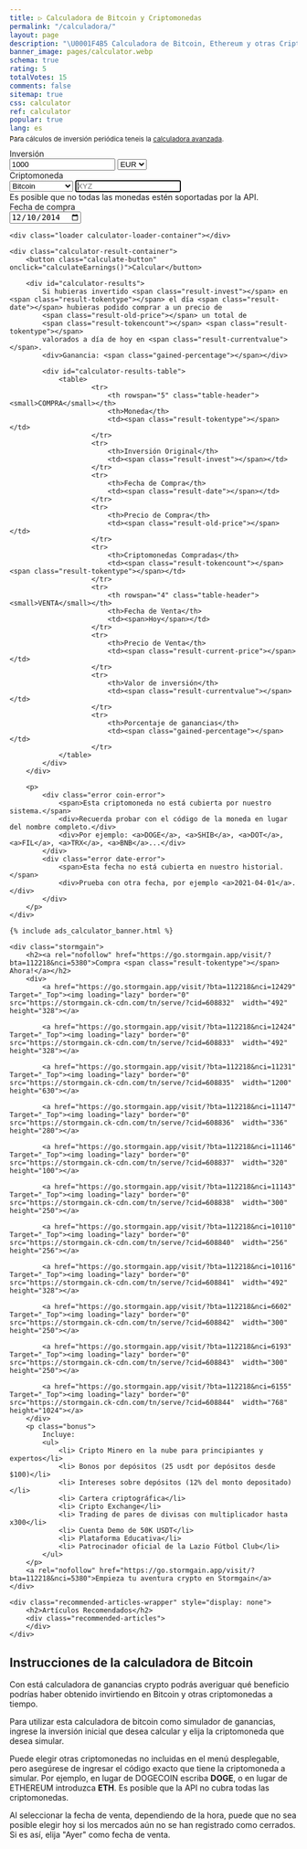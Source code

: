```yaml
---
title: ▷ Calculadora de Bitcoin y Criptomonedas
permalink: "/calculadora/"
layout: page
description: "\U0001F4B5 Calculadora de Bitcoin, Ethereum y otras Criptomonedas. Simulador de ganancias."
banner_image: pages/calculator.webp
schema: true
rating: 5
totalVotes: 15
comments: false
sitemap: true
css: calculator
ref: calculator
popular: true
lang: es
---
```


<div style="margin-bottom: 10px">
    <div style="margin-top:-25px">
        <small>Para cálculos de inversión periódica teneis la <a href="/inversion">calculadora avanzada</a>.</small>
    </div>
</div>

<div class="calculator-block">
    <div class="calculator-form-row">
        <div class="calculator-col-start">
            <label for="invest-quantity">Inversión</label>
        </div>
        <div class="calculator-col-end">
            <input id="invest-quantity" type="number" value="1000" class="data-hj-allow">
            <select id="invest-fiat">
                <option>EUR</option>
                <option>USD</option>
            </select>
        </div>
    </div>
    <div class="calculator-form-row">
        <div class="calculator-col-start">
            <label for="invest-currency">Criptomoneda</label>
        </div>
        <div class="calculator-col-end">
			<select id="invest-currency" onchange="updateInputMinDate()">
				<option value="BTC"  min="2010-07-18">Bitcoin</option>
				<option value="ETH"  min="2015-08-08">Ethereum</option>
				<option value="LTC"  min="2013-09-15">Litecoin</option>
                <option value="MIOTA"  min="2017-06-14">IOTA</option>
				<option value="XMR"  min="2015-01-27">Monero</option>
				<option value="ADA" min="2017-10-02">Cardano</option>
				<option value="XRP"  min="2015-01-30">Ripple</option>
				<option class="editable">Otra moneda...</option>
			</select>
            <input width="150" class="calculator-othercoins data-hj-allow" autofocus placeholder="XYZ" />
        </div>
    </div>
    <div class="calculator-othercoins"><span>Es posible que no todas las monedas estén soportadas por la API.</span></div>
    <div class="calculator-form-row">
        <div class="calculator-col-start">
            <label for="invest-date">Fecha de compra</label>
        </div>
        <div class="calculator-col-end">
            <input id="invest-date" type="date" value="2014-12-10" min="2010-07-18" class="data-hj-allow">
        </div>
    </div>

    <div class="loader calculator-loader-container"></div>
    
    <div class="calculator-result-container">
        <button class="calculate-button" onclick="calculateEarnings()">Calcular</button>
        
        <div id="calculator-results">
            Si hubieras invertido <span class="result-invest"></span> en <span class="result-tokentype"></span> el día <span class="result-date"></span> hubieras podido comprar a un precio de 
            <span class="result-old-price"></span> un total de 
            <span class="result-tokencount"></span> <span class="result-tokentype"></span>
            valorados a día de hoy en <span class="result-currentvalue"></span>.
            <div>Ganancia: <span class="gained-percentage"></span></div>

            <div id="calculator-results-table">
                <table>
                        <tr>
                            <th rowspan="5" class="table-header"><small>COMPRA</small></th>
                            <th>Moneda</th>
                            <td><span class="result-tokentype"></span></td>
                        </tr>
                        <tr>
                            <th>Inversión Original</th>
                            <td><span class="result-invest"></span></td>
                        </tr>
                        <tr>
                            <th>Fecha de Compra</th>
                            <td><span class="result-date"></span></td>
                        </tr>
                        <tr>
                            <th>Precio de Compra</th>
                            <td><span class="result-old-price"></span></td>
                        </tr>
                        <tr>
                            <th>Criptomonedas Compradas</th>
                            <td><span class="result-tokencount"></span> <span class="result-tokentype"></span></td>
                        </tr>
                        <tr>
                            <th rowspan="4" class="table-header"><small>VENTA</small></th>
                            <th>Fecha de Venta</th>
                            <td><span>Hoy</span></td>
                        </tr>
                        <tr>
                            <th>Precio de Venta</th>
                            <td><span class="result-current-price"></span></td>
                        </tr>
                        <tr>
                            <th>Valor de inversión</th>
                            <td><span class="result-currentvalue"></span></td>
                        </tr>
                        <tr>
                            <th>Porcentaje de ganancias</th>
                            <td><span class="gained-percentage"></span></td>
                        </tr>
                </table>
            </div>
        </div>

        <p>
            <div class="error coin-error">
                <span>Esta criptomoneda no está cubierta por nuestro sistema.</span>
                <div>Recuerda probar con el código de la moneda en lugar del nombre completo.</div>
                <div>Por ejemplo: <a>DOGE</a>, <a>SHIB</a>, <a>DOT</a>, <a>FIL</a>, <a>TRX</a>, <a>BNB</a>...</div>
            </div>
            <div class="error date-error">
                <span>Esta fecha no está cubierta en nuestro historial.</span>
                <div>Prueba con otra fecha, por ejemplo <a>2021-04-01</a>.</div>
            </div>
        </p>
    </div>

    {% include ads_calculator_banner.html %}

    <div class="stormgain">
        <h2><a rel="nofollow" href="https://go.stormgain.app/visit/?bta=112218&nci=5380">Compra <span class="result-tokentype"></span> Ahora!</a></h2>
        <div>
            <a href="https://go.stormgain.app/visit/?bta=112218&nci=12429" Target="_Top"><img loading="lazy" border="0" src="https://stormgain.ck-cdn.com/tn/serve/?cid=608832"  width="492" height="328"></a>

            <a href="https://go.stormgain.app/visit/?bta=112218&nci=12424" Target="_Top"><img loading="lazy" border="0" src="https://stormgain.ck-cdn.com/tn/serve/?cid=608833"  width="492" height="328"></a>

            <a href="https://go.stormgain.app/visit/?bta=112218&nci=11231" Target="_Top"><img loading="lazy" border="0" src="https://stormgain.ck-cdn.com/tn/serve/?cid=608835"  width="1200" height="630"></a>

            <a href="https://go.stormgain.app/visit/?bta=112218&nci=11147" Target="_Top"><img loading="lazy" border="0" src="https://stormgain.ck-cdn.com/tn/serve/?cid=608836"  width="336" height="280"></a>

            <a href="https://go.stormgain.app/visit/?bta=112218&nci=11146" Target="_Top"><img loading="lazy" border="0" src="https://stormgain.ck-cdn.com/tn/serve/?cid=608837"  width="320" height="100"></a>

            <a href="https://go.stormgain.app/visit/?bta=112218&nci=11143" Target="_Top"><img loading="lazy" border="0" src="https://stormgain.ck-cdn.com/tn/serve/?cid=608838"  width="300" height="250"></a>

            <a href="https://go.stormgain.app/visit/?bta=112218&nci=10110" Target="_Top"><img loading="lazy" border="0" src="https://stormgain.ck-cdn.com/tn/serve/?cid=608840"  width="256" height="256"></a>

            <a href="https://go.stormgain.app/visit/?bta=112218&nci=10116" Target="_Top"><img loading="lazy" border="0" src="https://stormgain.ck-cdn.com/tn/serve/?cid=608841"  width="492" height="328"></a>

            <a href="https://go.stormgain.app/visit/?bta=112218&nci=6602" Target="_Top"><img loading="lazy" border="0" src="https://stormgain.ck-cdn.com/tn/serve/?cid=608842"  width="300" height="250"></a>

            <a href="https://go.stormgain.app/visit/?bta=112218&nci=6193" Target="_Top"><img loading="lazy" border="0" src="https://stormgain.ck-cdn.com/tn/serve/?cid=608843"  width="300" height="250"></a>

            <a href="https://go.stormgain.app/visit/?bta=112218&nci=6155" Target="_Top"><img loading="lazy" border="0" src="https://stormgain.ck-cdn.com/tn/serve/?cid=608844"  width="768" height="1024"></a>
        </div>
        <p class="bonus">
            Incluye:
            <ul>
                <li> Cripto Minero en la nube para principiantes y expertos</li>
                <li> Bonos por depósitos (25 usdt por depósitos desde $100)</li>
                <li> Intereses sobre depósitos (12% del monto depositado)</li>
                <li> Cartera criptográfica</li>
                <li> Cripto Exchange</li>
                <li> Trading de pares de divisas con multiplicador hasta x300</li>
                <li> Cuenta Demo de 50K USDT</li>
                <li> Plataforma Educativa</li>
                <li> Patrocinador oficial de la Lazio Fútbol Club</li>
            </ul>
        </p>
        <a rel="nofollow" href="https://go.stormgain.app/visit/?bta=112218&nci=5380">Empieza tu aventura crypto en Stormgain</a>
    </div>

    <div class="recommended-articles-wrapper" style="display: none">
        <h2>Artículos Recomendados</h2>
        <div class="recommended-articles">
        </div>
    </div>
</div>

<script defer src="{{ site.baseurl }}/js/calculator-common.js?{{site.time | date: '%s%N'}}"></script>
<script defer src="{{ site.baseurl }}/js/calculator.js?{{site.time | date: '%s%N'}}"></script>
<script defer src="{{ site.baseurl }}/js/recommendations.js?{{site.time | date: '%s%N'}}"></script>

## Instrucciones de la calculadora de Bitcoin

Con está calculadora de ganancias crypto podrás averiguar qué beneficio podrías haber obtenido invirtiendo en Bitcoin y otras criptomonedas a tiempo.

Para utilizar esta calculadora de bitcoin como simulador de ganancias, ingrese la inversión inicial que desea calcular y elija la criptomoneda que desea simular.

Puede elegir otras criptomonedas no incluidas en el menú desplegable, pero asegúrese de ingresar el código exacto que tiene la criptomoneda a simular. Por ejemplo, en lugar de DOGECOIN escriba **DOGE**, o en lugar de ETHEREUM introduzca **ETH**. Es posible que la API no cubra todas las criptomonedas.

Al seleccionar la fecha de venta, dependiendo de la hora, puede que no sea posible elegir hoy si los mercados aún no se han registrado como cerrados. Si es así, elija "Ayer" como fecha de venta. 